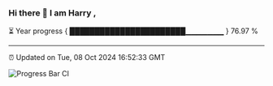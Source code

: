 ### Hi there 👋 I am Harry , 

⏳ Year progress { ███████████████████████▁▁▁▁▁▁▁ } 76.97 %

---

⏰ Updated on Tue, 08 Oct 2024 16:52:33 GMT

![Progress Bar CI](https://github.com/duykhang68/duykhang68/workflows/Progress%20Bar%20CI/badge.svg)
